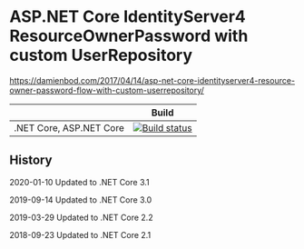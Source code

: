 # ASP.NET Core IdentityServer4 ResourceOwnerPassword with custom UserRepository

https://damienbod.com/2017/04/14/asp-net-core-identityserver4-resource-owner-password-flow-with-custom-userrepository/


|                           | Build                                                                                                                                                                          |       
| ------------------------- | ------------------------------------------------------------------------------------------------------------------------------------------------------------------------------ |
| .NET Core, ASP.NET Core   | [![Build status](https://ci.appveyor.com/api/projects/status/upo9ihgccbod5xed?svg=true)](https://ci.appveyor.com/project/damienbod/aspnetcoreidentityserver4resourceownerpassword)   |


## History

2020-01-10 Updated to .NET Core 3.1

2019-09-14 Updated to .NET Core 3.0

2019-03-29 Updated to .NET Core 2.2

2018-09-23 Updated to .NET Core 2.1